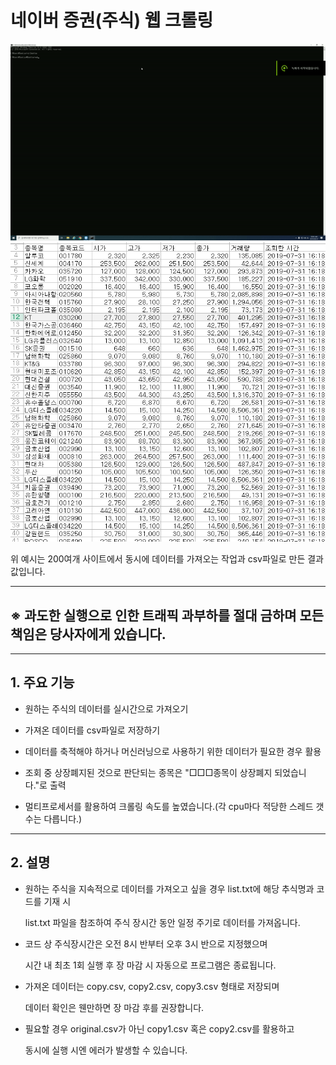 # 네이버 증권(주식) 웹 크롤링
![web_crol](./web_crol.gif)
![web_crol2](./github.png)

위 예시는 200여개 사이트에서 동시에 데이터를 가져오는 작업과 csv파일로 만든 결과값입니다.
***
## ※ 과도한 실행으로 인한 트래픽 과부하를 절대 금하며 모든 책임은 당사자에게 있습니다.
***

## 1. 주요 기능

- 원하는 주식의 데이터를 실시간으로 가져오기

- 가져온 데이터를 csv파일로 저장하기

- 데이터를 축적해야 하거나 머신러닝으로 사용하기 위한 데이터가 필요한 경우 활용

- 조회 중 상장폐지된 것으로 판단되는 종목은 "□□□종목이 상장폐지 되었습니다."로 출력

- 멀티프로세서를 활용하여 크롤링 속도를 높였습니다.(각 cpu마다 적당한 스레드 갯수는 다릅니다.)

***

## 2. 설명

- 원하는 주식을 지속적으로 데이터를 가져오고 싶을 경우 list.txt에 해당 추식명과 코드를 기재 시

    list.txt 파일을 참조하여 주식 장시간 동안 일정 주기로 데이터를 가져옵니다.
 
 
- 코드 상 주식장시간은 오전 8시 반부터 오후 3시 반으로 지정했으며

    시간 내 최초 1회 실행 후 장 마감 시 자동으로 프로그램은 종료됩니다.
 
 
- 가져온 데이터는 copy.csv, copy2.csv, copy3.csv 형태로 저장되며

    데이터 확인은 웬만하면 장 마감 후를 권장합니다.
 
 
- 필요할 경우 original.csv가 아닌 copy1.csv 혹은 copy2.csv를 활용하고

    동시에 실행 시엔 에러가 발생할 수 있습니다.

